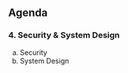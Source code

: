 ## Agenda

<h3 style="text-align: left;">4. Security & System Design</h3>
<ol style="list-style-type: lower-alpha;">
  <li>Security</li>
  <li>System Design</li>
</ol>
